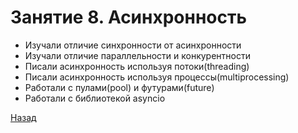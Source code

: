 # Занятие 8. Асинхронность

- Изучали отличие синхронности от асинхронности
- Изучали отличие параллельности и конкурентности
- Писали асинхронность используя потоки(threading)
- Писали асинхронность используя процессы(multiprocessing)
- Работали с пулами(pool) и футурами(future)
- Работали с библиотекой asyncio

[Назад](https://github.com/lavsexpert/python/)